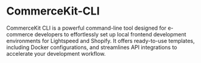 # CommerceKit-CLI
CommerceKit CLI is a powerful command-line tool designed for e-commerce developers to effortlessly set up local frontend development environments for Lightspeed and Shopify. It offers ready-to-use templates, including Docker configurations, and streamlines API integrations to accelerate your development workflow.
